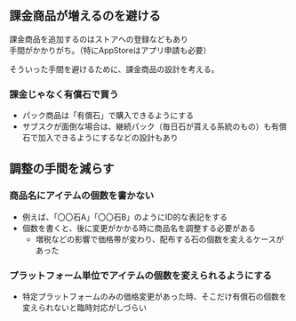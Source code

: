 ## 課金商品が増えるのを避ける
課金商品を追加するのはストアへの登録などもあり  
手間がかかりがち。（特にAppStoreはアプリ申請も必要）

そういった手間を避けるために、課金商品の設計を考える。

### 課金じゃなく有償石で買う
* パック商品は「有償石」で購入できるようにする
* サブスクが面倒な場合は、継続パック（毎日石が貰える系統のもの）も有償石で加入できるようにするなどの設計もあり

## 調整の手間を減らす
### 商品名にアイテムの個数を書かない
* 例えば、「〇〇石A」「〇〇石B」のようにID的な表記をする
* 個数を書くと、後に変更がかかる時に商品名を調整する必要がある
	- 増税などの影響で価格帯が変わり、配布する石の個数を変えるケースがあった

### プラットフォーム単位でアイテムの個数を変えられるようにする
* 特定プラットフォームのみの価格変更があった時、そこだけ有償石の個数を変えられないと臨時対応がしづらい